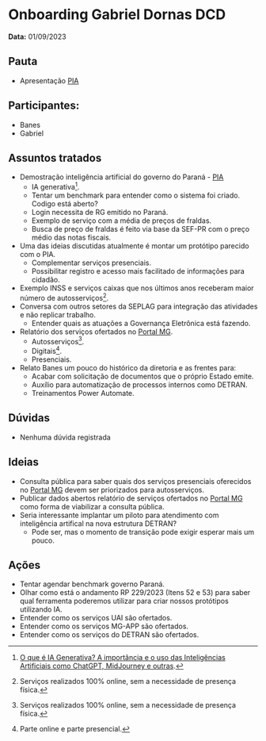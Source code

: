 # Onboarding Gabriel Dornas DCD

**Data:** 01/09/2023

## Pauta
- Apresentação [PIA](https://pia.paas.pr.gov.br/)

## Participantes:
- Banes
- Gabriel

## Assuntos tratados
- Demostração inteligência artificial do governo do Paraná - [PIA](https://pia.paas.pr.gov.br/)
    - IA generativa[^1].
    - Tentar um benchmark para entender como o sistema foi criado. Codigo está aberto?
    - Login necessita de RG emitido no Paraná.
    - Exemplo de serviço com a média de preços de fraldas.
    - Busca de preço de fraldas é feito via base da SEF-PR com o preço médio das notas fiscais.
- Uma das ideias discutidas atualmente é montar um protótipo parecido com o PIA.
    - Complementar serviços presenciais.
    - Possibilitar registro e acesso mais facilitado de informações para cidadão.
- Exemplo INSS e serviços caixas que nos últimos anos receberam maior número de autosserviços[^2].
- Conversa com outros setores da SEPLAG para integração das atividades e não replicar trabalho.
    - Entender quais as atuações a Governança Eletrônica está fazendo.
- Relatório dos serviços ofertados no [Portal MG](https://www.mg.gov.br/).
    - Autosserviços[^2].
    - Digitais[^3].
    - Presenciais.
- Relato Banes um pouco do histórico da diretoria e as frentes para:
    - Acabar com solicitação de documentos que o próprio Estado emite.
    - Auxílio para automatização de processos internos como DETRAN.
    - Treinamentos Power Automate.

## Dúvidas
- Nenhuma dúvida registrada

## Ideias
- Consulta pública para saber quais dos serviços presenciais oferecidos no [Portal MG](https://www.mg.gov.br/) devem ser priorizados para autosserviços.
- Publicar dados abertos relatório de serviços ofertados no [Portal MG](https://www.mg.gov.br/) como forma de viabilizar a consulta pública.
- Seria interessante implantar um piloto para atendimento com inteligência artifical na nova estrutura DETRAN?
    - Pode ser, mas o momento de transição pode exigir esperar mais um pouco.

## Ações
- Tentar agendar benchmark governo Paraná.
- Olhar como está o andamento RP 229/2023 (Itens 52 e 53) para saber qual ferramenta poderemos utilizar para criar nossos protótipos utilizando IA.
- Entender como os serviços UAI são ofertados.
- Entender como os serviços MG-APP são ofertados.
- Entender como os serviços do DETRAN são ofertados.

[^1]: [O que é IA Generativa? A importância e o uso das Inteligências Artificiais como ChatGPT, MidJourney e outras](https://site.alura.com.br/artigos/inteligencia-artificial-ia-generativa-chatgpt-gpt-midjourney).
[^2]: Serviços realizados 100% online, sem a necessidade de presença física.
[^3]: Parte online e parte presencial.
